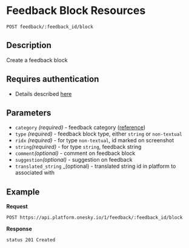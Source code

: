 # Feedback Block Resources
    POST feedback/:feedback_id/block

## Description
Create a feedback block

## Requires authentication
- Details described [here](/README.md#authentication)

## Parameters
- `category` _(required)_ - feedback category ([reference](/reference/feedback/block/category.md))
- `type` _(required)_ - feedback block type, either `string` or `non-textual`
- `ridx` _(required)_ - for type `non-textual`, id marked on screenshot
- `string`_(required)_ - for type `string`, feedback string
- `comment`_(optional)_ - comment on feedback block
- `suggestion`_(optional)_ - suggestion on feedback
- `translated_string` _(optional) - translated string id in platform to associated with

## Example
**Request**

    POST https://api.platform.onesky.io/1/feedback/:feedback_id/block

**Response**
```
status 201 Created
```